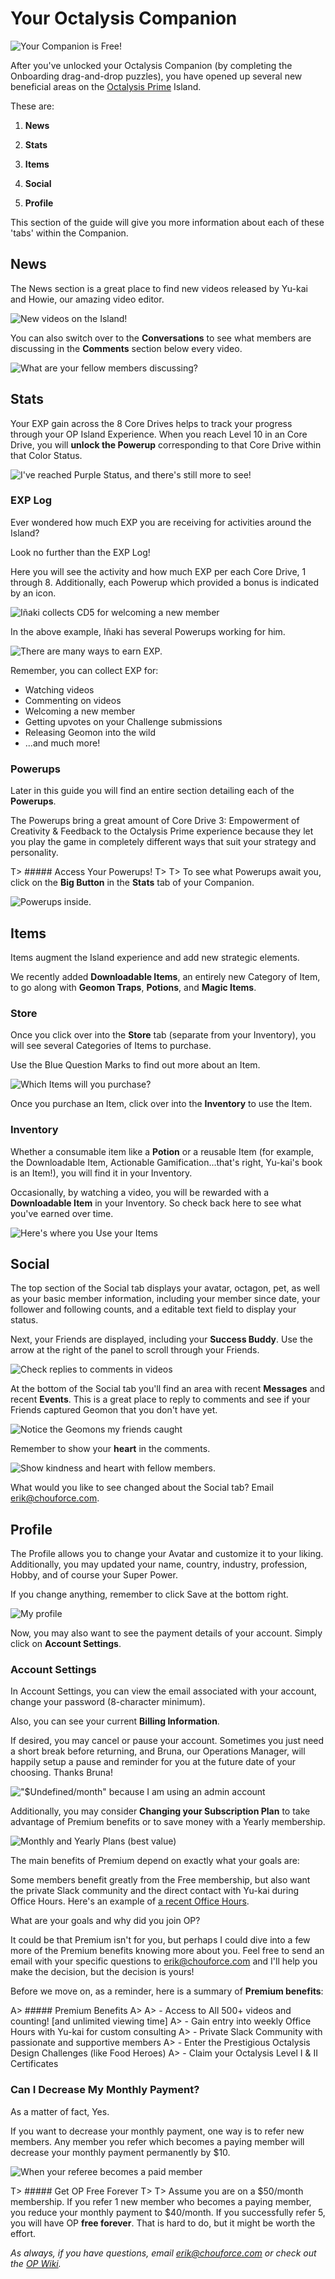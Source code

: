 # Your Octalysis Companion

![Your Companion is Free!](/resources/freecompanion.png)

After you've unlocked your Octalysis Companion (by completing the Onboarding drag-and-drop puzzles), you have opened up several new beneficial areas on the [Octalysis Prime](https://octalysisprime.com) Island. 

These are: 

1. **News**

2. **Stats**

3. **Items**

4. **Social**

5. **Profile**

This section of the guide will give you more information about each of these 'tabs' within the Companion. 

## News

The News section is a great place to find new videos released by Yu-kai and Howie, our amazing video editor.

![New videos on the Island!](/resources/videos.png)

You can also switch over to the **Conversations** to see what members are discussing in the **Comments** section below every video. 

![What are your fellow members discussing?](/resources/conversation.png)

## Stats

Your EXP gain across the 8 Core Drives helps to track your progress through your OP Island Experience. When you reach Level 10 in an Core Drive, you will **unlock the Powerup** corresponding to that Core Drive within that Color Status. 

![I've reached Purple Status, and there's still more to see!](/resources/stats.png)

### EXP Log

Ever wondered how much EXP you are receiving for activities around the Island? 

Look no further than the EXP Log!

Here you will see the activity and how much EXP per each Core Drive, 1 through 8. Additionally, each Powerup which provided a bonus is indicated by an icon. 

![Iñaki collects CD5 for welcoming a new member](/resources/inakiexplog.png)

In the above example, Iñaki has several Powerups working for him. 

![There are many ways to earn EXP.](/resources/yukaithinks150.png)

Remember, you can collect EXP for: 

- Watching videos
- Commenting on videos
- Welcoming a new member
- Getting upvotes on your Challenge submissions
- Releasing Geomon into the wild
- ...and much more!


### Powerups

Later in this guide you will find an entire section detailing each of the **Powerups**. 

The Powerups bring a great amount of Core Drive 3: Empowerment of Creativity & Feedback to the Octalysis Prime experience because they let you play the game in completely different ways that suit your strategy and personality.

T> ##### Access Your Powerups!
T>
T> To see what Powerups await you, click on the **Big Button** in the **Stats** tab of your Companion. 

![Powerups inside.](/resources/powerupshere.png)

## Items

Items augment the Island experience and add new strategic elements. 

We recently added **Downloadable Items**, an entirely new Category of Item, to go along with **Geomon Traps**, **Potions**, and **Magic Items**.

### Store

Once you click over into the **Store** tab (separate from your Inventory), you will see several Categories of Items to purchase. 

Use the Blue Question Marks to find out more about an Item. 

![Which Items will you purchase?](/resources/store.png)

Once you purchase an Item, click over into the **Inventory** to use the Item.

### Inventory 

Whether a consumable item like a **Potion** or a reusable Item (for example, the Downloadable Item, Actionable Gamification...that's right, Yu-kai's book is an Item!), you will find it in your Inventory.

Occasionally, by watching a video, you will be rewarded with a **Downloadable Item** in your Inventory. So check back here to see what you've earned over time. 

![Here's where you Use your Items](/resources/inventory.png)

## Social 

The top section of the Social tab displays your avatar, octagon, pet, as well as your basic member information, including your member since date, your follower and following counts, and a editable text field to display your status.

Next, your Friends are displayed, including your **Success Buddy**. Use the arrow at the right of the panel to scroll through your Friends.

![Check replies to comments in videos](/resources/socialmessages.png)

At the bottom of the Social tab you'll find an area with recent **Messages** and recent **Events**. This is a great place to reply to comments and see if your Friends captured Geomon that you don't have yet.

![Notice the Geomons my friends caught](/resources/socialevents.png)

Remember to show your **heart** in the comments. 

![Show kindness and heart with fellow members.](/resources/heart.png)

What would you like to see changed about the Social tab? Email erik@chouforce.com. 

## Profile

The Profile allows you to change your Avatar and customize it to your liking. Additionally, you may updated your name, country, industry, profession, Hobby, and of course your Super Power. 

If you change anything, remember to click Save at the bottom right.

![My profile](/resources/profile.png)

Now, you may also want to see the payment details of your account. Simply click on **Account Settings**.

### Account Settings

In Account Settings, you can view the email associated with your account, change your password (8-character minimum). 

Also, you can see your current **Billing Information**. 

If desired, you may cancel or pause your account. Sometimes you just need a short break before returning, and Bruna, our Operations Manager, will happily setup a pause and reminder for you at the future date of your choosing. Thanks Bruna!

!["$Undefined/month" because I am using an admin account](/resources/accountsettingsadmin.png)

Additionally, you may consider **Changing your Subscription Plan** to take advantage of Premium benefits or to save money with a Yearly membership.

![Monthly and Yearly Plans (best value)](/resources/changesubscription.png)

The main benefits of Premium depend on exactly what your goals are: 

Some members benefit greatly from the Free membership, but also want the private Slack community and the direct contact with Yu-kai during Office Hours. Here's an example of [a recent Office Hours](https://zoom.us/recording/share/Ui8PujK5RWUivT5u99Iqo4-LOcVD8nXsk9l6MEn5yZqwIumekTziMw).

What are your goals and why did you join OP? 

It could be that Premium isn't for you, but perhaps I could dive into a few more of the Premium benefits knowing more about you. Feel free to send an email with your specific questions to erik@chouforce.com and I'll help you make the decision, but the decision is yours!

Before we move on, as a reminder, here is a summary of **Premium benefits**:

A> ##### Premium Benefits
A>
A> - Access to All 500+ videos and counting! [and unlimited viewing time]
A> - Gain entry into weekly Office Hours with Yu-kai for custom consulting
A> - Private Slack Community with passionate and supportive members
A> - Enter the Prestigious Octalysis Design Challenges (like Food Heroes)
A> - Claim your Octalysis Level I & II Certificates

### Can I Decrease My Monthly Payment?

As a matter of fact, Yes.

If you want to decrease your monthly payment, one way is to refer new members. Any member you refer which becomes a paying member will decrease your monthly payment permanently by $10.

![When your referee becomes a paid member](referral.png)

T> ##### Get OP Free Forever
T> 
T> Assume you are on a $50/month membership. If you refer 1 new member who becomes a paying member, you reduce your monthly payment to $40/month. If you successfully refer 5, you will have OP **free forever**. That is hard to do, but it might be worth the effort.

*As always, if you have questions, email erik@chouforce.com or check out the [OP Wiki](https://octalysisprime.fandom.com/wiki/Octalysis_Prime_Wiki).*